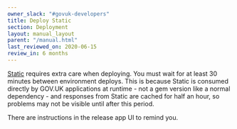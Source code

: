 ```yaml
---
owner_slack: "#govuk-developers"
title: Deploy Static
section: Deployment
layout: manual_layout
parent: "/manual.html"
last_reviewed_on: 2020-06-15
review_in: 6 months
---
```


[Static](https://github.com/alphagov/static) requires extra care when deploying.
You must wait for at least 30 minutes between environment deploys. This is
because Static is consumed directly by GOV.UK applications at runtime - not a
gem version like a normal dependency - and responses from Static are cached for
half an hour, so problems may not be visible until after this period.

There are instructions in the release app UI to remind you.
